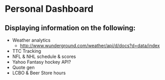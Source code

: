 # Personal Dashboard

## Displaying information on the following:
* Weather analytics
	* http://www.wunderground.com/weather/api/d/docs?d=data/index
* TTC Tracking
* NFL & NHL schedule & scores
* Yahoo Fantasy hockey API?
* Quote gen
* LCBO & Beer Store hours